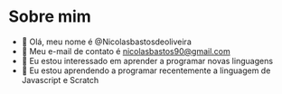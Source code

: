 #  Sobre mim
- 👋 Olá, meu nome é @Nicolasbastosdeoliveira
- 👀 Meu e-mail de contato é nicolasbastos90@gmail.com
- 🌱 Eu estou interessado em aprender a programar novas linguagens
- 💞️ Eu estou aprendendo a programar recentemente a linguagem de Javascript e Scratch
